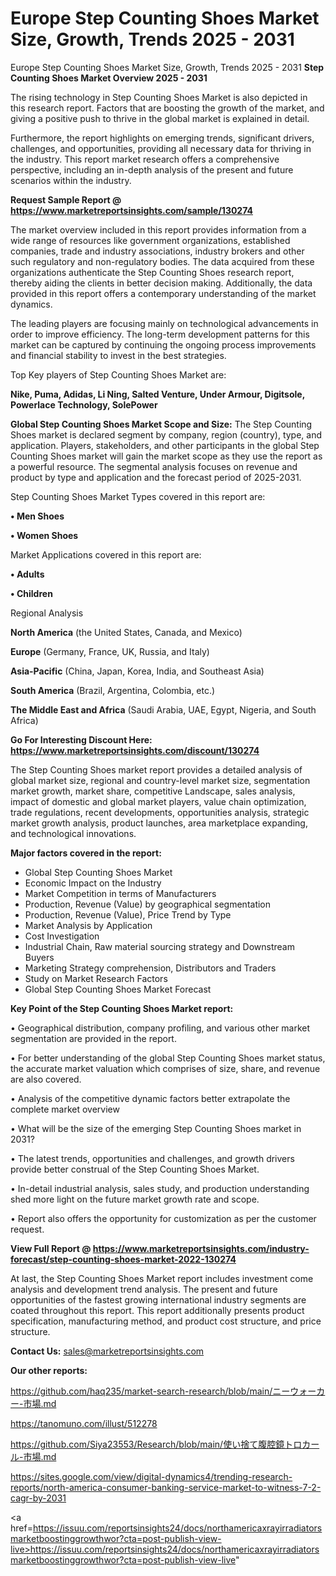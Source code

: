 # Europe Step Counting Shoes Market Size, Growth, Trends 2025 - 2031
Europe Step Counting Shoes Market Size, Growth, Trends 2025 - 2031
<Strong> Step Counting Shoes Market Overview 2025 - 2031</strong>

The rising technology in Step Counting Shoes Market is also depicted in this research report. Factors that are boosting the growth of the market, and giving a positive push to thrive in the global market is explained in detail.

Furthermore, the report highlights on emerging trends, significant drivers, challenges, and opportunities, providing all necessary data for thriving in the industry. This report market research offers a comprehensive perspective, including an in-depth analysis of the present and future scenarios within the industry.

<strong>Request Sample Report @ <a href=https://www.marketreportsinsights.com/sample/130274>https://www.marketreportsinsights.com/sample/130274</a></strong>

The market overview included in this report provides information from a wide range of resources like government organizations, established companies, trade and industry associations, industry brokers and other such regulatory and non-regulatory bodies. The data acquired from these organizations authenticate the Step Counting Shoes research report, thereby aiding the clients in better decision making. Additionally, the data provided in this report offers a contemporary understanding of the market dynamics.

The leading players are focusing mainly on technological advancements in order to improve efficiency. The long-term development patterns for this market can be captured by continuing the ongoing process improvements and financial stability to invest in the best strategies.

Top Key players of Step Counting Shoes Market are:

<strong>Nike, Puma, Adidas, Li Ning, Salted Venture, Under Armour, Digitsole, Powerlace Technology, SolePower</strong>

<strong><b>Global Step Counting Shoes Market Scope and Size:</b></strong>
The Step Counting Shoes market is declared segment by company, region (country), type, and application. Players, stakeholders, and other participants in the global Step Counting Shoes market will gain the market scope as they use the report as a powerful resource. The segmental analysis focuses on revenue and product by type and application and the forecast period of 2025-2031.

Step Counting Shoes Market Types covered in this report are:

<strong>• Men Shoes

• Women Shoes</strong>

Market Applications covered in this report are:

<strong>• Adults

• Children</strong> 

Regional Analysis

<strong>North America</strong> (the United States, Canada, and Mexico)

<strong>Europe</strong> (Germany, France, UK, Russia, and Italy)

<strong>Asia-Pacific</strong> (China, Japan, Korea, India, and Southeast Asia)

<strong>South America</strong> (Brazil, Argentina, Colombia, etc.)

<strong>The Middle East and Africa</strong> (Saudi Arabia, UAE, Egypt, Nigeria, and South Africa)

<strong>Go For Interesting Discount Here: <a href=https://www.marketreportsinsights.com/discount/130274>https://www.marketreportsinsights.com/discount/130274</a></strong>

The Step Counting Shoes market report provides a detailed analysis of global market size, regional and country-level market size, segmentation market growth, market share, competitive Landscape, sales analysis, impact of domestic and global market players, value chain optimization, trade regulations, recent developments, opportunities analysis, strategic market growth analysis, product launches, area marketplace expanding, and technological innovations.

<strong><b>Major factors covered in the report:</b></strong>
<ul>
  <li>Global Step Counting Shoes Market </li>
  <li>Economic Impact on the Industry</li>
  <li>Market Competition in terms of Manufacturers</li>
  <li>Production, Revenue (Value) by geographical segmentation</li>
  <li>Production, Revenue (Value), Price Trend by Type</li>
  <li>Market Analysis by Application</li>
  <li>Cost Investigation</li>
  <li>Industrial Chain, Raw material sourcing strategy and Downstream Buyers</li>
  <li>Marketing Strategy comprehension, Distributors and Traders</li>
  <li>Study on Market Research Factors</li>
  <li>Global Step Counting Shoes Market Forecast</li>
</ul>

<strong><b>Key Point of the Step Counting Shoes Market report:</b></strong>

• Geographical distribution, company profiling, and various other market segmentation are provided in the report.

• For better understanding of the global Step Counting Shoes market status, the accurate market valuation which comprises of size, share, and revenue are also covered.

• Analysis of the competitive dynamic factors better extrapolate the complete market overview

• What will be the size of the emerging Step Counting Shoes market in 2031?

• The latest trends, opportunities and challenges, and growth drivers provide better construal of the Step Counting Shoes Market.

• In-detail industrial analysis, sales study, and production understanding shed more light on the future market growth rate and scope.

• Report also offers the opportunity for customization as per the customer request.

<strong><b>View Full Report @ <a href=https://www.marketreportsinsights.com/industry-forecast/step-counting-shoes-market-2022-130274>https://www.marketreportsinsights.com/industry-forecast/step-counting-shoes-market-2022-130274</a></b></strong>


At last, the Step Counting Shoes Market report includes investment come analysis and development trend analysis. The present and future opportunities of the fastest growing international industry segments are coated throughout this report. This report additionally presents product specification, manufacturing method, and product cost structure, and price structure.

<strong>Contact Us:</strong>
sales@marketreportsinsights.com

<strong>Our other reports:</strong>

<a href=https://github.com/haq235/market-search-research/blob/main/ニーウォーカー-市場.md>https://github.com/haq235/market-search-research/blob/main/ニーウォーカー-市場.md</a>

<a href=https://tanomuno.com/illust/512278>https://tanomuno.com/illust/512278</a>

<a href=https://github.com/Siya23553/Research/blob/main/使い捨て腹腔鏡トロカール-市場.md>https://github.com/Siya23553/Research/blob/main/使い捨て腹腔鏡トロカール-市場.md</a>

<a href=https://sites.google.com/view/digital-dynamics4/trending-research-reports/north-america-consumer-banking-service-market-to-witness-7-2-cagr-by-2031>https://sites.google.com/view/digital-dynamics4/trending-research-reports/north-america-consumer-banking-service-market-to-witness-7-2-cagr-by-2031</a>

<a href=https://issuu.com/reportsinsights24/docs/northamericaxrayirradiatorsmarketboostinggrowthwor?cta=post-publish-view-live>https://issuu.com/reportsinsights24/docs/northamericaxrayirradiatorsmarketboostinggrowthwor?cta=post-publish-view-live</a>"
